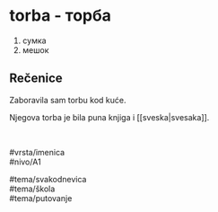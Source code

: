 # torba - торба

1. сумка
2. мешок

## Rečenice

Zaboravila sam torbu kod kuće.

Njegova torba je bila puna knjiga i [[sveska|svesaka]].

<br>

#vrsta/imenica  
#nivo/A1  

#tema/svakodnevica  
#tema/škola  
#tema/putovanje  
